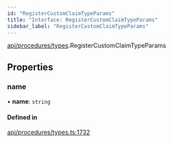 ```yaml
---
id: "RegisterCustomClaimTypeParams"
title: "Interface: RegisterCustomClaimTypeParams"
sidebar_label: "RegisterCustomClaimTypeParams"
---
```


[api/procedures/types](../../../../../modules/API/Procedures/Types/Types.md).RegisterCustomClaimTypeParams

## Properties

### name

• **name**: `string`

#### Defined in

[api/procedures/types.ts:1732](https://github.com/PolymeshAssociation/polymesh-sdk/blob/0dbd0ebd0/src/api/procedures/types.ts#L1732)
